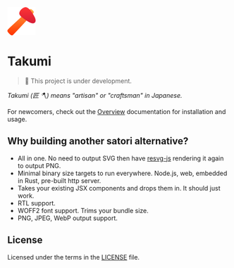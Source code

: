 <img src="./assets/images/takumi.svg" alt="Takumi" width="64" />

# Takumi

> 🚧 This project is under development.

_Takumi (匠 🪓) means "artisan" or "craftsman" in Japanese._

For newcomers, check out the [Overview](https://takumi.kane.tw/docs/) documentation for installation and usage.

## Why building another satori alternative?

- All in one. No need to output SVG then have [resvg-js](https://github.com/thx/resvg-js) rendering it again to output PNG.
- Minimal binary size targets to run everywhere. Node.js, web, embedded in Rust, pre-built http server.
- Takes your existing JSX components and drops them in. It should just work.
- RTL support.
- WOFF2 font support. Trims your bundle size.
- PNG, JPEG, WebP output support.

## License

Licensed under the terms in the [LICENSE](LICENSE) file.
